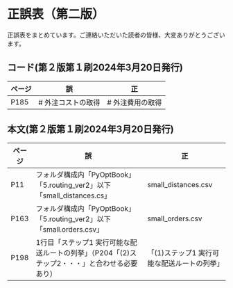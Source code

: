 # 正誤表（第二版）

正誤表をまとめています。ご連絡いただいた読者の皆様、大変ありがとうございます。


## **コード**(第２版第１刷2024年3月20日発行)

<!--
| ページ | 誤 | 正 |
| ---- | ---- | ---- |
| XXXX | YYYY | ZZZZ |
-->

<table>
    <thead>
        <tr>
            <th scope="col">ページ</th>
            <th scope="col">誤</th>
            <th scope="col">正</th>
        </tr>
    </thead>

<tbody>
<!-- 1行開始 -->
<tr>
    <td>
    P185
    </td>
    <td>
    # 外注コストの取得
    </td>
    <td>
    # 外注費用の取得
    </td>
</tr>
</tbody>

</table>


## **本文**(第２版第１刷2024年3月20日発行)


| ページ | 誤 | 正 |
| ---- | ---- | ---- |
| P11 | フォルダ構成内「PyOptBook」「5.routing_ver2」以下「small_distances.cs」 | small_distances.csv |
| P163 | フォルダ構成内「PyOptBook」「5.routing_ver2」以下「small.orders.csv」 | small_orders.csv |
| P198 | 1行目「ステップ1 実行可能な配送ルートの列挙」（P204「(2)ステップ2・・・」と合わせる必要あり） | 「(1)ステップ1 実行可能な配送ルートの列挙」 |



<!-- テーブル終わり -->
</tbody>
</table>
